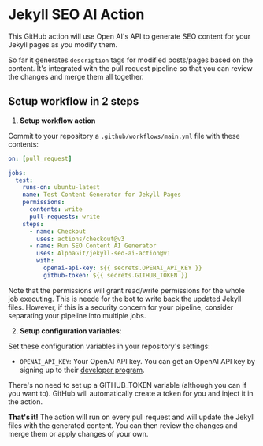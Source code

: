 # Jekyll SEO AI Action

This GitHub action will use Open AI's API to generate SEO content for your Jekyll pages as you modify them.

So far it generates `description` tags for modified posts/pages based on the content. It's integrated with the pull request pipeline so that you can review the changes and merge them all together.

## Setup workflow in 2 steps

1. **Setup workflow action**

Commit to your repository a `.github/workflows/main.yml` file with these contents:

```yaml
on: [pull_request]

jobs:
  test:
    runs-on: ubuntu-latest
    name: Test Content Generator for Jekyll Pages
    permissions:
      contents: write
      pull-requests: write
    steps:
      - name: Checkout
        uses: actions/checkout@v3
      - name: Run SEO Content AI Generator
        uses: AlphaGit/jekyll-seo-ai-action@v1
        with:
          openai-api-key: ${{ secrets.OPENAI_API_KEY }}
          github-token: ${{ secrets.GITHUB_TOKEN }}
```

Note that the permissions will grant read/write permissions for the whole job executing. This is neede for the bot to write back the updated Jekyll files. However, if this is a security concern for your pipeline, consider separating your pipeline into multiple jobs.

2. **Setup configuration variables**:

Set these configuration variables in your repository's settings:

- `OPENAI_API_KEY`: Your OpenAI API key. You can get an OpenAI API key by signing up to their [developer program](https://platform.openai.com/).

There's no need to set up a GITHUB_TOKEN variable (although you can if you want to). GitHub will automatically create a token for you and inject it in the action.

**That's it!** The action will run on every pull request and will update the Jekyll files with the generated content. You can then review the changes and merge them or apply changes of your own.